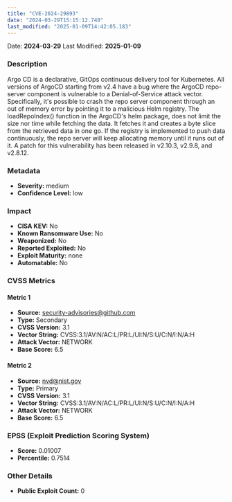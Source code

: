 ```yaml
---
title: "CVE-2024-29893"
date: "2024-03-29T15:15:12.740"
last_modified: "2025-01-09T14:42:05.183"
---
```


Date: **2024-03-29** Last Modified: **2025-01-09**

### Description  
Argo CD is a declarative, GitOps continuous delivery tool for Kubernetes. All versions of ArgoCD starting from v2.4 have a bug where the ArgoCD repo-server component is vulnerable to a Denial-of-Service attack vector. Specifically,  it's possible to crash the repo server component through an out of memory error by pointing it to a malicious Helm registry. The loadRepoIndex() function in the ArgoCD's helm package, does not limit the size nor time while fetching the data. It fetches it and creates a byte slice from the retrieved data in one go. If the registry is implemented to push data continuously, the repo server will keep allocating memory until it runs out of it. A patch for this vulnerability has been released in v2.10.3, v2.9.8, and v2.8.12.

### Metadata  
- **Severity:** medium
- **Confidence Level:** low

### Impact  
- **CISA KEV:** No
- **Known Ransomware Use:** No
- **Weaponized:** No
- **Reported Exploited:** No
- **Exploit Maturity:** none
- **Automatable:** No

### CVSS Metrics  

#### Metric 1
- **Source:** security-advisories@github.com
- **Type:** Secondary
- **CVSS Version:** 3.1
- **Vector String:** CVSS:3.1/AV:N/AC:L/PR:L/UI:N/S:U/C:N/I:N/A:H
- **Attack Vector:** NETWORK
- **Base Score:** 6.5

#### Metric 2
- **Source:** nvd@nist.gov
- **Type:** Primary
- **CVSS Version:** 3.1
- **Vector String:** CVSS:3.1/AV:N/AC:L/PR:L/UI:N/S:U/C:N/I:N/A:H
- **Attack Vector:** NETWORK
- **Base Score:** 6.5


### EPSS (Exploit Prediction Scoring System)  
- **Score:** 0.01007
- **Percentile:** 0.7514

### Other Details  
- **Public Exploit Count:** 0
